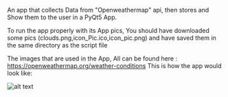 An app that collects Data from "Openweathermap" api, then stores and Show them to the user in a PyQt5 App.

To run the app properly with its App pics, You should have downloaded some pics (clouds.png,icon_Pic.ico,icon_pic.png) and have saved them in the same directory as the script file

The images that are used in the App, All can be found here : https://openweathermap.org/weather-conditions
This is how the app would look like:


![alt text](https://user-images.githubusercontent.com/92305900/137453717-d0e3d23d-a00b-476f-b623-76013218c360.png)
